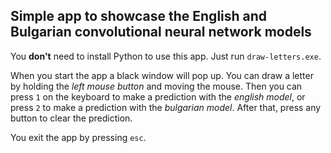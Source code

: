## Simple app to showcase the English and Bulgarian convolutional neural network models

You **don't** need to install Python to use this app. Just run `draw-letters.exe`.

When you start the app a black window will pop up. You can draw a letter by holding the 
_left mouse button_ and moving the mouse. Then you can press `1` on the keyboard to make a prediction
with the _english model_, or press `2` to make a prediction with the _bulgarian model_. After that, 
press any button to clear the prediction.

You exit the app by pressing `esc`.